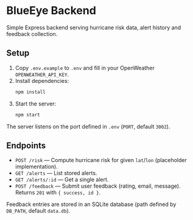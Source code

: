 # BlueEye Backend

Simple Express backend serving hurricane risk data, alert history and feedback collection.

## Setup

1. Copy `.env.example` to `.env` and fill in your OpenWeather `OPENWEATHER_API_KEY`.
2. Install dependencies:
   ```bash
   npm install
   ```
3. Start the server:
   ```bash
   npm start
   ```

The server listens on the port defined in `.env` (`PORT`, default `3002`).

## Endpoints

- `POST /risk` — Compute hurricane risk for given `lat`/`lon` (placeholder implementation).
- `GET /alerts` — List stored alerts.
- `GET /alerts/:id` — Get a single alert.
- `POST /feedback` — Submit user feedback (rating, email, message). Returns `201` with `{ success, id }`.

Feedback entries are stored in an SQLite database (path defined by `DB_PATH`, default `data.db`).
